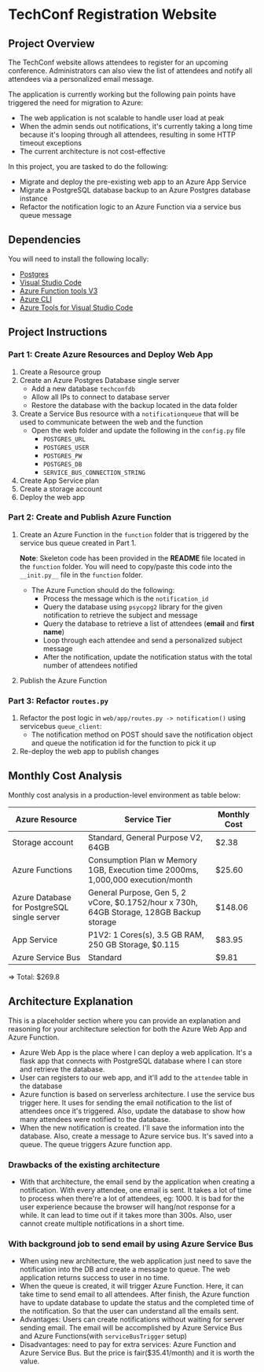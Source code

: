 # TechConf Registration Website

## Project Overview
The TechConf website allows attendees to register for an upcoming conference. Administrators can also view the list of attendees and notify all attendees via a personalized email message.

The application is currently working but the following pain points have triggered the need for migration to Azure:
 - The web application is not scalable to handle user load at peak
 - When the admin sends out notifications, it's currently taking a long time because it's looping through all attendees, resulting in some HTTP timeout exceptions
 - The current architecture is not cost-effective 

In this project, you are tasked to do the following:
- Migrate and deploy the pre-existing web app to an Azure App Service
- Migrate a PostgreSQL database backup to an Azure Postgres database instance
- Refactor the notification logic to an Azure Function via a service bus queue message

## Dependencies

You will need to install the following locally:
- [Postgres](https://www.postgresql.org/download/)
- [Visual Studio Code](https://code.visualstudio.com/download)
- [Azure Function tools V3](https://docs.microsoft.com/en-us/azure/azure-functions/functions-run-local?tabs=windows%2Ccsharp%2Cbash#install-the-azure-functions-core-tools)
- [Azure CLI](https://docs.microsoft.com/en-us/cli/azure/install-azure-cli?view=azure-cli-latest)
- [Azure Tools for Visual Studio Code](https://marketplace.visualstudio.com/items?itemName=ms-vscode.vscode-node-azure-pack)

## Project Instructions

### Part 1: Create Azure Resources and Deploy Web App
1. Create a Resource group
2. Create an Azure Postgres Database single server
   - Add a new database `techconfdb`
   - Allow all IPs to connect to database server
   - Restore the database with the backup located in the data folder
3. Create a Service Bus resource with a `notificationqueue` that will be used to communicate between the web and the function
   - Open the web folder and update the following in the `config.py` file
      - `POSTGRES_URL`
      - `POSTGRES_USER`
      - `POSTGRES_PW`
      - `POSTGRES_DB`
      - `SERVICE_BUS_CONNECTION_STRING`
4. Create App Service plan
5. Create a storage account
6. Deploy the web app

### Part 2: Create and Publish Azure Function
1. Create an Azure Function in the `function` folder that is triggered by the service bus queue created in Part 1.

      **Note**: Skeleton code has been provided in the **README** file located in the `function` folder. You will need to copy/paste this code into the `__init.py__` file in the `function` folder.
      - The Azure Function should do the following:
         - Process the message which is the `notification_id`
         - Query the database using `psycopg2` library for the given notification to retrieve the subject and message
         - Query the database to retrieve a list of attendees (**email** and **first name**)
         - Loop through each attendee and send a personalized subject message
         - After the notification, update the notification status with the total number of attendees notified
2. Publish the Azure Function

### Part 3: Refactor `routes.py`
1. Refactor the post logic in `web/app/routes.py -> notification()` using servicebus `queue_client`:
   - The notification method on POST should save the notification object and queue the notification id for the function to pick it up
2. Re-deploy the web app to publish changes

## Monthly Cost Analysis
Monthly cost analysis in a production-level environment as table below:

| Azure Resource                              | Service Tier                                                                             | Monthly Cost         |
| ------------                                | ------------                                                                             | ------------         |
| Storage account                             | Standard, General Purpose V2, 64GB                                                       | $2.38                |
| Azure Functions                             | Consumption Plan w Memory 1GB, Execution time 2000ms, 1,000,000 execution/month          | $25.60               |
| Azure Database for PostgreSQL single server | General Purpose, Gen 5, 2 vCore, $0.1752/hour x 730h, 64GB Storage, 128GB Backup storage | $148.06              |
| App Service                                 | P1V2: 1 Cores(s), 3.5 GB RAM, 250 GB Storage, $0.115                                     | $83.95               |
| Azure Service Bus                           | Standard                                                                                 | $9.81                |
=> Total: $269.8
## Architecture Explanation
This is a placeholder section where you can provide an explanation and reasoning for your architecture selection for both the Azure Web App and Azure Function.
- Azure Web App is the place where I can deploy a web application. It's a flask app that connects with PostgreSQL database where I can store and retrieve the database.
- User can registers to our web app, and it'll add to the `attendee` table in the database
- Azure function is based on serverless architecture. I use the service bus trigger here. It uses for sending the email notification to the list of attendees once it's triggered. Also, update the database to show how many attendees were notified to the database.
- When the new notification is created. I'll save the information into the database. Also, create a message to Azure service bus. It's saved into a queue. The queue triggers Azure function app.

### Drawbacks of the existing architecture
- With that architecture, the email send by the application when creating a notification. With every attendee, one email is sent. It takes a lot of time to process when there're a lot of attendees, eg: 1000. It is bad for the user experience because the browser will hang/not response for a while. It can lead to time out if it takes more than 300s. Also, user cannot create multiple notifications in a short time.

### With background job to send email by using Azure Service Bus
- When using new architecture, the web application just need to save the notification into the DB and create a message to queue. The web application returns success to user in no time.
- When the queue is created, it will trigger Azure Function. Here, it can take time to send email to all attendees. After finish, the Azure function have to update database to update the status and the completed time of the notification. So that the user can understand all the emails sent.
- Advantages: Users can create notifications without waiting for server sending email. The email will be accomplished by Azure Service Bus and Azure Functions(with `serviceBusTrigger` setup)
- Disadvantages: need to pay for extra services: Azure Function and Azure Service Bus. But the price is fair($35.41/month) and it is worth the value.
